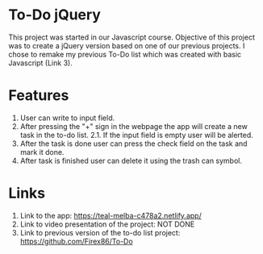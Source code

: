 # To-Do jQuery
This project was started in our Javascript course. Objective of this project was to create a jQuery version based on one of our previous projects. I chose to remake my previous To-Do list which was created with basic Javascript (Link 3). 

# Features

1. User can write to input field.
2. After pressing the "+" sign in the webpage the app will create a new task in the to-do list. 
2.1. If the input field is empty user will be alerted.
3. After the task is done user can press the check field on the task and mark it done.
4. After task is finished user can delete it using the trash can symbol. 


# Links

1. Link to the app: https://teal-melba-c478a2.netlify.app/
2. Link to video presentation of the project: NOT DONE
3. Link to previous version of the to-do list project: https://github.com/Firex86/To-Do
